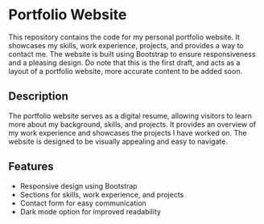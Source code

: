# Portfolio Website

This repository contains the code for my personal portfolio website. It showcases my skills, work experience, projects, and provides a way to contact me. The website is built using Bootstrap to ensure responsiveness and a pleasing design. Do note that this is the first draft, and acts as a layout of a portfolio website, more accurate content to be added soon.

## Description

The portfolio website serves as a digital resume, allowing visitors to learn more about my background, skills, and projects. It provides an overview of my work experience and showcases the projects I have worked on. The website is designed to be visually appealing and easy to navigate.

## Features

- Responsive design using Bootstrap
- Sections for skills, work experience, and projects
- Contact form for easy communication
- Dark mode option for improved readability
